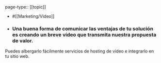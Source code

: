 page-type:: [[topic]]

- #[[Marketing/Video]]

- ### Una buena forma de comunicar las ventajas de tu solución es creando un breve vídeo que transmita nuestra propuesta de valor.

Puedes albergarlo fácilmente servicios de hosting de vídeo e integrarlo en tu sitio web.



